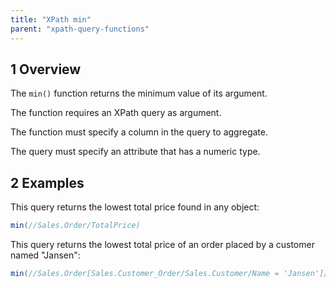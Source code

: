 ```yaml
---
title: "XPath min"
parent: "xpath-query-functions"
---
```


## 1 Overview

The `min()` function returns the minimum value of its argument.

The function requires an XPath query as argument.

The function must specify a column in the query to aggregate.

The query must specify an attribute that has a numeric type.

## 2 Examples

This query returns the lowest total price found in any object:

```java
min(//Sales.Order/TotalPrice)
```
This query returns the lowest total price of an order placed by a customer named "Jansen":

```java
min(//Sales.Order[Sales.Customer_Order/Sales.Customer/Name = 'Jansen']/TotalPrice)
```
